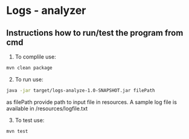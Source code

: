 # Logs - analyzer

## Instructions how to run/test the program from cmd

1. To complile use:

```bash
mvn clean package
```
2. To run use:

```bash
java -jar target/logs-analyze-1.0-SNAPSHOT.jar filePath
```
as filePath provide path to input file in resources. A sample log file is available in /resources/logfile.txt

3. To test use:

```bash
mvn test
```